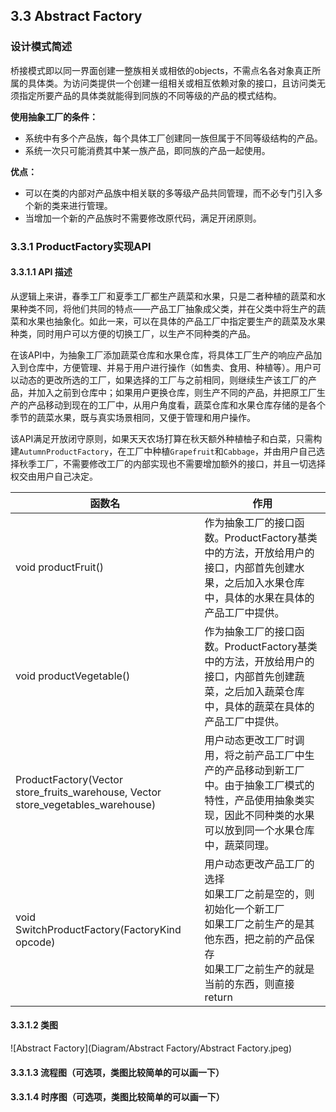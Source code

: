 ## 3.3 Abstract Factory

### 设计模式简述

​	桥接模式即以同一界面创建一整族相关或相依的objects，不需点名各对象真正所属的具体类。为访问类提供一个创建一组相关或相互依赖对象的接口，且访问类无须指定所要产品的具体类就能得到同族的不同等级的产品的模式结构。

**使用抽象工厂的条件：**

- 系统中有多个产品族，每个具体工厂创建同一族但属于不同等级结构的产品。
- 系统一次只可能消费其中某一族产品，即同族的产品一起使用。

**优点：**

- 可以在类的内部对产品族中相关联的多等级产品共同管理，而不必专门引入多个新的类来进行管理。
- 当增加一个新的产品族时不需要修改原代码，满足开闭原则。

### 3.3.1 ProductFactory实现API

#### 3.3.1.1 API 描述

​	从逻辑上来讲，春季工厂和夏季工厂都生产蔬菜和水果，只是二者种植的蔬菜和水果种类不同，将他们共同的特点——产品工厂抽象成父类，并在父类中将生产的蔬菜和水果也抽象化。如此一来，可以在具体的产品工厂中指定要生产的蔬菜及水果种类，同时用户可以方便的切换工厂，以生产不同种类的产品。

​	在该API中，为抽象工厂添加蔬菜仓库和水果仓库，将具体工厂生产的响应产品加入到仓库中，方便管理、并易于用户进行操作（如售卖、食用、种植等）。用户可以动态的更改所选的工厂，如果选择的工厂与之前相同，则继续生产该工厂的产品，并加入之前到仓库中；如果用户更换仓库，则生产不同的产品，并把原工厂生产的产品移动到现在的工厂中，从用户角度看，蔬菜仓库和水果仓库存储的是各个季节的蔬菜水果，既与真实场景相同，又便于管理和用户操作。

​	该API满足开放闭守原则，如果天天农场打算在秋天额外种植柚子和白菜，只需构建`AutumnProductFactory`，在工厂中种植`Grapefruit`和`Cabbage`，并由用户自己选择秋季工厂，不需要修改工厂的内部实现也不需要增加额外的接口，并且一切选择权交由用户自己决定。

| 函数名                                                       | 作用                                                         |
| ------------------------------------------------------------ | ------------------------------------------------------------ |
| void productFruit()                                          | 作为抽象工厂的接口函数。ProductFactory基类中的方法，开放给用户的接口，内部首先创建水果，之后加入水果仓库中，具体的水果在具体的产品工厂中提供。 |
| void productVegetable()                                      | 作为抽象工厂的接口函数。ProductFactory基类中的方法，开放给用户的接口，内部首先创建蔬菜，之后加入蔬菜仓库中，具体的蔬菜在具体的产品工厂中提供。 |
| ProductFactory(Vector<Fruit> store_fruits_warehouse, Vector<Vegetable> store_vegetables_warehouse) | 用户动态更改工厂时调用，将之前产品工厂中生产的产品移动到新工厂中。由于抽象工厂模式的特性，产品使用抽象类实现，因此不同种类的水果可以放到同一个水果仓库中，蔬菜同理。 |
| void SwitchProductFactory(FactoryKind opcode)                | 用户动态更改产品工厂的选择<br />如果工厂之前是空的，则初始化一个新工厂 <br />如果工厂之前生产的是其他东西，把之前的产品保存 <br />如果工厂之前生产的就是当前的东西，则直接return |

#### 3.3.1.2 类图

![Abstract Factory](Diagram/Abstract Factory/Abstract Factory.jpeg)



#### 3.3.1.3 流程图（可选项，类图比较简单的可以画一下）

#### 3.3.1.4 时序图（可选项，类图比较简单的可以画一下）